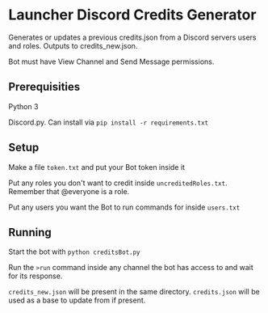 # Launcher Discord Credits Generator

Generates or updates a previous credits.json from a Discord servers users and roles. Outputs to credits_new.json.

Bot must have View Channel and Send Message permissions.

## Prerequisities

Python 3

Discord.py. Can install via `pip install -r requirements.txt`

## Setup

Make a file `token.txt` and put your Bot token inside it

Put any roles you don't want to credit inside `uncreditedRoles.txt`. Remember that @everyone is a role.

Put any users you want the Bot to run commands for inside `users.txt`

## Running

Start the bot with `python creditsBot.py`

Run the `>run` command inside any channel the bot has access to and wait for its response.

`credits_new.json` will be present in the same directory. `credits.json` will be used as a base to update from if present.